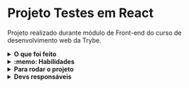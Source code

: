 # Projeto Testes em React

Projeto realizado durante módulo de Front-end do curso de desenvolvimento web da Trybe.

<details>
  <summary><strong>O que foi feito</strong></summary></br>

  Nesse projeto desenvolvi testes para uma aplicação `React` que já está criada e configurada pela Trybe, utilizando `Jest` e a biblioteca `React Testing Library`.

</details>

<details>
  <summary><strong>:memo: Habilidades</strong></summary><br />

  - Praticar `TDD`;
  - Utilizar os seletores (queries) da `React-Testing-Library` em testes automatizados;
  - Simular eventos com a `React-Testing-Library` em testes automatizados;
  - Testar fluxos lógicos assíncronos com a `React-Testing-Library`;
  - Escrever testes que permitam a refatoração da estrutura dos componentes da aplicação sem necessidade de serem alterados;
  - Testar inputs;

</details>

</details>
<details>
  <summary><strong>Para rodar o projeto</strong></summary></br>

  - Clone o projeto desse repositório para sua máquina;
  - Execute ```npm install```;
  - Execute ```npm start``` rodar a aplicação;
  - Execute ```npm test``` testar a aplicação;
  
</details>
<details>
  <summary><strong>Devs responsáveis</strong></summary>

  - [@Murilo-MRS](https://github.com/Murilo-MRS)

</details>
<!-- Olá, Tryber!
Esse é apenas um arquivo inicial para o README do seu projeto.
É essencial que você preencha esse documento por conta própria, ok?
Não deixe de usar nossas dicas de escrita de README de projetos, e deixe sua criatividade brilhar!
:warning: IMPORTANTE: você precisa deixar nítido:
- quais arquivos/pastas foram desenvolvidos por você; 
- quais arquivos/pastas foram desenvolvidos por outra pessoa estudante;
- quais arquivos/pastas foram desenvolvidos pela Trybe.
-->